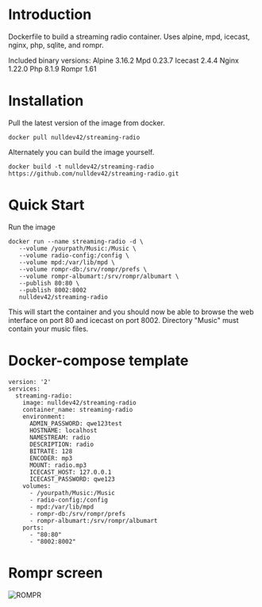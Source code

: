 # Introduction

Dockerfile to build a streaming radio container.  Uses alpine, mpd, icecast, nginx, php, sqlite, and rompr.

Included binary versions:
  Alpine    3.16.2
  Mpd       0.23.7
  Icecast   2.4.4
  Nginx     1.22.0
  Php       8.1.9
  Rompr     1.61

# Installation

Pull the latest version of the image from docker.

```
docker pull nulldev42/streaming-radio
```

Alternately you can build the image yourself.

```
docker build -t nulldev42/streaming-radio https://github.com/nulldev42/streaming-radio.git
```

# Quick Start

Run the image

```
docker run --name streaming-radio -d \
   --volume /yourpath/Music:/Music \
   --volume radio-config:/config \
   --volume mpd:/var/lib/mpd \
   --volume rompr-db:/srv/rompr/prefs \
   --volume rompr-albumart:/srv/rompr/albumart \
   --publish 80:80 \
   --publish 8002:8002
   nulldev42/streaming-radio
```

This will start the container and you should now be able to browse the web interface on port 80 and icecast on port 8002.
Directory "Music" must contain your music files.

# Docker-compose template
```
version: '2'
services:
  streaming-radio:
    image: nulldev42/streaming-radio
    container_name: streaming-radio
    environment:
      ADMIN_PASSWORD: qwe123test
      HOSTNAME: localhost
      NAMESTREAM: radio
      DESCRIPTION: radio
      BITRATE: 128
      ENCODER: mp3
      MOUNT: radio.mp3
      ICECAST_HOST: 127.0.0.1
      ICECAST_PASSWORD: qwe123
    volumes:
      - /yourpath/Music:/Music
      - radio-config:/config
      - mpd:/var/lib/mpd
      - rompr-db:/srv/rompr/prefs
      - rompr-albumart:/srv/rompr/albumart
    ports:
      - "80:80"
      - "8002:8002"
```
# Rompr screen
![ROMPR](https://fatg3erman.github.io/RompR/images/desktopskin.png)
